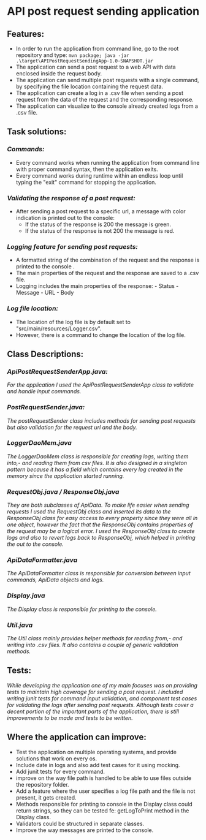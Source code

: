 # **API post request sending application**

## **Features:**

   - In order to run the application from command line, go to the root repository and type: `mvn package; java -jar .\target\APIPostRequestSendingApp-1.0-SNAPSHOT.jar`
   - The application can send a post request to a web API with data enclosed inside the request body.
   - The application can send multiple post requests with a single command, by specifying the file location containing the request data.
   - The application can create a log in a .csv file when sending a post request from the data of the request and the corresponding response.
   - The application can visualize to the console already created logs from a .csv file.


## **Task solutions:**

### *Commands:*
   - Every command works when running the application from command line with proper command syntax, then the application exits.
   - Every command works during runtime within an endless loop until typing the "exit" command for stopping the application.

### *Validating the response of a post request:*
   - After sending a post request to a specific url, a message with color indication is printed out to the console:
       - If the status of the response is 200 the message is green.
       - If the status of the response is not 200 the message is red.

### *Logging feature for sending post requests:*
   - A formatted string of the combination of the request and the response is printed to the console .
   - The main properties of the request and the response are saved to a .csv file.
   - Logging includes the main properties of the response:
         - Status
         - Message
         - URL
         - Body

### *Log file location:*
   - The location of the log file is by default set to "src/main/resources/Logger.csv".
   - However, there is a command to change the location of the log file.
   

## **Class Descriptions:**

###    *ApiPostRequestSenderApp.java:*
*For the application I used the ApiPostRequestSenderApp class to validate and handle input commands.*

###    *PostRequestSender.java:*
*The postRequestSender class includes methods for sending post requests but also validation for the request url and the body.*

###    *LoggerDaoMem.java*
*The LoggerDaoMem class is responsible for creating logs, writing them into,- and reading them from csv files. It is also designed
in a singleton pattern because it has a field which contains every log created in the memory since the application started running.*

###    *RequestObj.java / ResponseObj.java*
*They are both subclasses of ApiData. To make life easier when sending requests I used the RequestObj class and inserted its data to the ResponseObj class for easy access
to every property since they were all in one object, however the fact that the ResponseObj contains properties of the request may be a logical error.
I used the ResponseObj class to create logs and also to revert logs back to ResponseObj, which helped in printing the out to the console.*

###    *ApiDataFormatter.java*
*The ApiDataFormatter class is responsible for conversion between input commands, ApiData objects and logs.*


###    *Display.java*
*The Display class is responsible for printing to the console.*


###    *Util.java*
*The Util class mainly provides helper methods for reading from,- and writing into .csv files. It also contains a couple of generic validation methods.*


## **Tests:**
  
  *While developing the application one of my main focuses was on providing tests to maintain high coverage for sending a post request.
   I included writing junit tests for command input validation, and component test cases for validating the logs after sending post requests.
   Although tests cover a decent portion of the important parts of the application, there is still improvements to be made and tests to be written.*


## **Where the application can improve:**

   - Test the application on multiple operating systems, and provide solutions that work on every os.
   - Include date in logs and also add test cases for it using mocking.
   - Add junit tests for every command.
   - improve on the way file path is handled to be able to use files outside the repository folder.
   - Add a feature where the user specifies a log file path and the file is not present, it gets created.
   - Methods responsible for printing to console in the Display class could return strings, so they can be tested fe: getLogToPrint method in the Display class.
   - Validators could be structured in separate classes.
   - Improve the way messages are printed to the console.